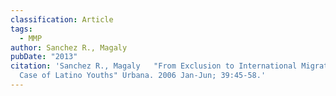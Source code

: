 ```yaml
---
classification: Article
tags:
  - MMP
author: Sanchez R., Magaly
pubDate: "2013"
citation: 'Sanchez R., Magaly	"From Exclusion to International Migration: The
  Case of Latino Youths" Urbana. 2006 Jan-Jun; 39:45-58.'
---
```


